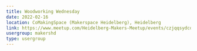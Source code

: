 ```yaml
---
title: Woodworking Wednesday
date: 2022-02-16
location: CoMakingSpace (Makerspace Heidelberg), Heidelberg
link: https://www.meetup.com/Heidelberg-Makers-Meetup/events/czjqqsydcdbvb/
usergroup: makershd
type: usergroup
---
```

